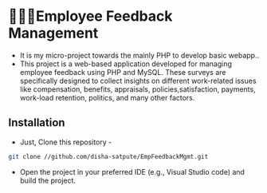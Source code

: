 # 👩🏼‍💻Employee Feedback Management

- It is my micro-project towards the mainly PHP to develop basic webapp..
- This project is a web-based application developed for managing employee feedback using PHP and MySQL.
These surveys are specifically designed to collect insights on different work-related issues
like compensation, benefits, appraisals, policies,satisfaction, payments, work-load
retention, politics, and many other factors.

## Installation
- Just, Clone this repository - 
````bash 
git clone //github.com/disha-satpute/EmpFeedbackMgmt.git
````
- Open the project in your preferred IDE (e.g., Visual Studio code) and build the project.
